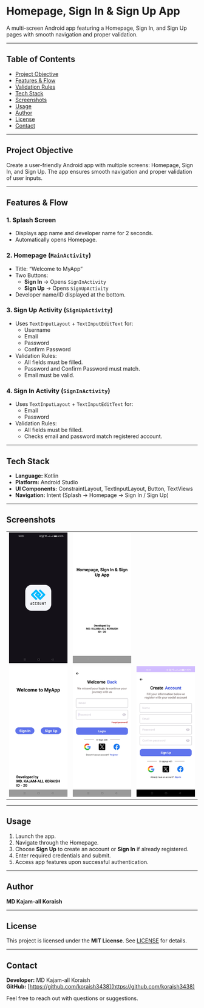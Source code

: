# Homepage, Sign In & Sign Up App

A multi-screen Android app featuring a Homepage, Sign In, and Sign Up pages with smooth navigation and proper validation.

---

## Table of Contents
- [Project Objective](#project-objective)
- [Features & Flow](#features--flow)
- [Validation Rules](#validation-rules)
- [Tech Stack](#tech-stack)
- [Screenshots](#screenshots)
- [Usage](#usage)
- [Author](#author)
- [License](#license)
- [Contact](#contact)

---

## Project Objective
Create a user-friendly Android app with multiple screens: Homepage, Sign In, and Sign Up. The app ensures smooth navigation and proper validation of user inputs.

---

## Features & Flow

### 1. Splash Screen
- Displays app name and developer name for 2 seconds.
- Automatically opens Homepage.

### 2. Homepage (`MainActivity`)
- Title: “Welcome to MyApp”
- Two Buttons:
  - **Sign In** → Opens `SignInActivity`
  - **Sign Up** → Opens `SignUpActivity`
- Developer name/ID displayed at the bottom.

### 3. Sign Up Activity (`SignUpActivity`)
- Uses `TextInputLayout` + `TextInputEditText` for:
  - Username
  - Email
  - Password
  - Confirm Password
- Validation Rules:
  - All fields must be filled.
  - Password and Confirm Password must match.
  - Email must be valid.

### 4. Sign In Activity (`SignInActivity`)
- Uses `TextInputLayout` + `TextInputEditText` for:
  - Email
  - Password
- Validation Rules:
  - All fields must be filled.
  - Checks email and password match registered account.

---

## Tech Stack
- **Language:** Kotlin  
- **Platform:** Android Studio  
- **UI Components:** ConstraintLayout, TextInputLayout, Button, TextViews  
- **Navigation:** Intent (Splash → Homepage → Sign In / Sign Up)

---

## Screenshots

<table>
  <tr>
    <td><img src="https://github.com/koraish3438/Homepage-Sign-In-Sign-Up-App/raw/a54ac179b031669a44cc84bf82bb9a4abe022588/Screenshot_2025-10-20-10-23-20-10_f6ea0aff7e5236502c1e482c4bd77a32.jpg" width="200"></td>
    <td><img src="https://github.com/koraish3438/Homepage-Sign-In-Sign-Up-App/raw/master/Screenshot_2025-10-20-10-21-40-35_f6ea0aff7e5236502c1e482c4bd77a32.jpg" width="200"></td>
  </tr>
  <tr>
    <td><img src="https://github.com/koraish3438/Homepage-Sign-In-Sign-Up-App/raw/master/Screenshot_2025-10-20-10-21-43-47_f6ea0aff7e5236502c1e482c4bd77a32.jpg" width="200"></td>
    <td><img src="https://github.com/koraish3438/Homepage-Sign-In-Sign-Up-App/raw/master/Screenshot_2025-10-20-10-21-46-32_f6ea0aff7e5236502c1e482c4bd77a32.jpg" width="200"></td>
    <td><img src="https://github.com/koraish3438/Homepage-Sign-In-Sign-Up-App/raw/master/Screenshot_2025-10-20-10-21-49-98_f6ea0aff7e5236502c1e482c4bd77a32.jpg" width="200"></td>
  </tr>
</table>

---

## Usage
1. Launch the app.  
2. Navigate through the Homepage.  
3. Choose **Sign Up** to create an account or **Sign In** if already registered.  
4. Enter required credentials and submit.  
5. Access app features upon successful authentication.

---

## Author
**MD Kajam-all Koraish**

---

## License
This project is licensed under the **MIT License**. See [LICENSE](LICENSE) for details.

---

## Contact
**Developer:** MD Kajam-all Koraish  
**GitHub:** [https://github.com/koraish3438](https://github.com/koraish3438)  

Feel free to reach out with questions or suggestions.
